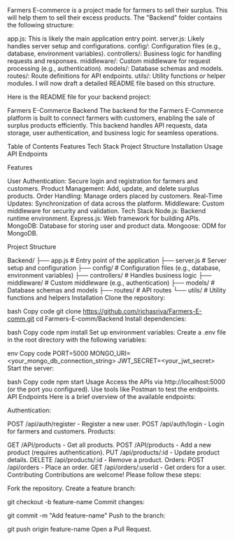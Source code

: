 Farmers E-commerce is a project made for farmers to sell their surplus. This will help them to sell their excess products.
The "Backend" folder contains the following structure:

app.js: This is likely the main application entry point.
server.js: Likely handles server setup and configurations.
config/: Configuration files (e.g., database, environment variables).
controllers/: Business logic for handling requests and responses.
middleware/: Custom middleware for request processing (e.g., authentication).
models/: Database schemas and models.
routes/: Route definitions for API endpoints.
utils/: Utility functions or helper modules.
I will now draft a detailed README file based on this structure. ​​

Here is the README file for your backend project:

Farmers E-Commerce Backend
The backend for the Farmers E-Commerce platform is built to connect farmers with customers, enabling the sale of surplus products efficiently. This backend handles API requests, data storage, user authentication, and business logic for seamless operations.

Table of Contents
Features
Tech Stack
Project Structure
Installation
Usage
API Endpoints


Features

User Authentication: Secure login and registration for farmers and customers.
Product Management: Add, update, and delete surplus products.
Order Handling: Manage orders placed by customers.
Real-Time Updates: Synchronization of data across the platform.
Middleware: Custom middleware for security and validation.
Tech Stack
Node.js: Backend runtime environment.
Express.js: Web framework for building APIs.
MongoDB: Database for storing user and product data.
Mongoose: ODM for MongoDB.

Project Structure


Backend/
├── app.js               # Entry point of the application
├── server.js            # Server setup and configuration
├── config/              # Configuration files (e.g., database, environment variables)
├── controllers/         # Handles business logic
├── middleware/          # Custom middleware (e.g., authentication)
├── models/              # Database schemas and models
├── routes/              # API routes
└── utils/               # Utility functions and helpers
Installation
Clone the repository:

bash
Copy code
git clone https://github.com/richasriva/Farmers-E-comm.git
cd Farmers-E-comm/Backend
Install dependencies:

bash
Copy code
npm install
Set up environment variables: Create a .env file in the root directory with the following variables:

env
Copy code
PORT=5000
MONGO_URI=<your_mongo_db_connection_string>
JWT_SECRET=<your_jwt_secret>
Start the server:

bash
Copy code
npm start
Usage
Access the APIs via http://localhost:5000 (or the port you configured).
Use tools like Postman to test the endpoints.
API Endpoints
Here is a brief overview of the available endpoints:

Authentication:

POST /api/auth/register - Register a new user.
POST /api/auth/login - Login for farmers and customers.
Products:

GET /API/products - Get all products.
POST /API/products - Add a new product (requires authentication).
PUT /api/products/:id - Update product details.
DELETE /api/products/:id - Remove a product.
Orders:
POST /api/orders - Place an order.
GET /api/orders/:userId - Get orders for a user.
Contributing
Contributions are welcome! Please follow these steps:

Fork the repository.
Create a feature branch:

git checkout -b feature-name
Commit changes:

git commit -m "Add feature-name"
Push to the branch:

git push origin feature-name
Open a Pull Request.
